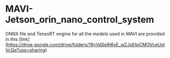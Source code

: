 # MAVI-Jetson_orin_nano_control_system

ONNX file and TensoRT engine for all the models used in MAVI are provided in this [link] (https://drive.google.com/drive/folders/19yVdSe9j6yE_wZJoEtpCMOVceUqIVcQe?usp=sharing)
